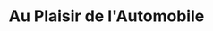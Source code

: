 ---
title: "Au Plaisir de l'Automobile"
url: /bons-en-chablais/au-plaisir-de-lautomobile/
shop: réparation de voitures
---